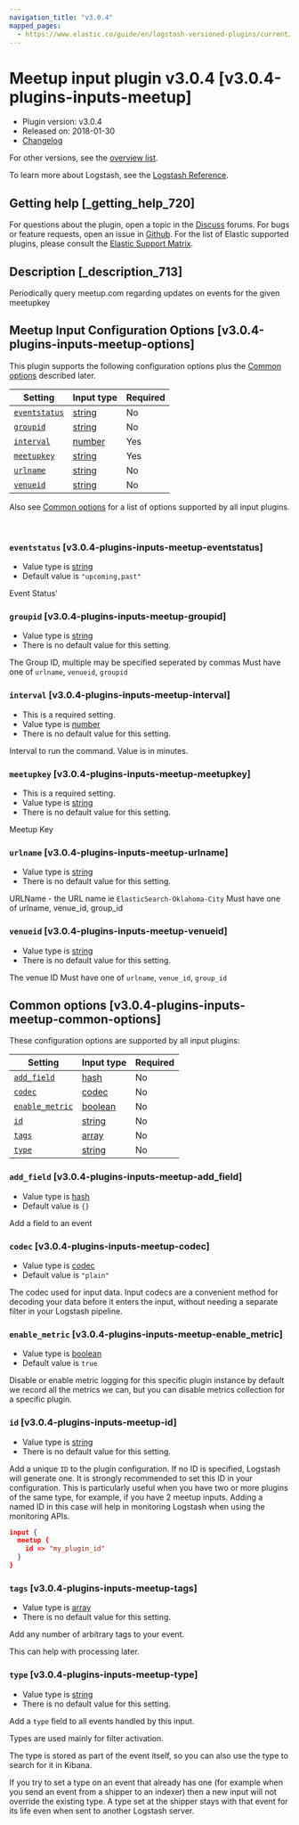 ```yaml
---
navigation_title: "v3.0.4"
mapped_pages:
  - https://www.elastic.co/guide/en/logstash-versioned-plugins/current/v3.0.4-plugins-inputs-meetup.html
---
```


# Meetup input plugin v3.0.4 [v3.0.4-plugins-inputs-meetup]


* Plugin version: v3.0.4
* Released on: 2018-01-30
* [Changelog](https://github.com/logstash-plugins/logstash-input-meetup/blob/v3.0.4/CHANGELOG.md)

For other versions, see the [overview list](input-meetup-index.md).

To learn more about Logstash, see the [Logstash Reference](logstash://reference/index.md).

## Getting help [_getting_help_720]

For questions about the plugin, open a topic in the [Discuss](http://discuss.elastic.co) forums. For bugs or feature requests, open an issue in [Github](https://github.com/logstash-plugins/logstash-input-meetup). For the list of Elastic supported plugins, please consult the [Elastic Support Matrix](https://www.elastic.co/support/matrix#matrix_logstash_plugins).


## Description [_description_713]

Periodically query meetup.com regarding updates on events for the given meetupkey


## Meetup Input Configuration Options [v3.0.4-plugins-inputs-meetup-options]

This plugin supports the following configuration options plus the [Common options](v3-0-4-plugins-inputs-meetup.md#v3.0.4-plugins-inputs-meetup-common-options) described later.

| Setting | Input type | Required |
| --- | --- | --- |
| [`eventstatus`](v3-0-4-plugins-inputs-meetup.md#v3.0.4-plugins-inputs-meetup-eventstatus) | [string](logstash://reference/configuration-file-structure.md#string) | No |
| [`groupid`](v3-0-4-plugins-inputs-meetup.md#v3.0.4-plugins-inputs-meetup-groupid) | [string](logstash://reference/configuration-file-structure.md#string) | No |
| [`interval`](v3-0-4-plugins-inputs-meetup.md#v3.0.4-plugins-inputs-meetup-interval) | [number](logstash://reference/configuration-file-structure.md#number) | Yes |
| [`meetupkey`](v3-0-4-plugins-inputs-meetup.md#v3.0.4-plugins-inputs-meetup-meetupkey) | [string](logstash://reference/configuration-file-structure.md#string) | Yes |
| [`urlname`](v3-0-4-plugins-inputs-meetup.md#v3.0.4-plugins-inputs-meetup-urlname) | [string](logstash://reference/configuration-file-structure.md#string) | No |
| [`venueid`](v3-0-4-plugins-inputs-meetup.md#v3.0.4-plugins-inputs-meetup-venueid) | [string](logstash://reference/configuration-file-structure.md#string) | No |

Also see [Common options](v3-0-4-plugins-inputs-meetup.md#v3.0.4-plugins-inputs-meetup-common-options) for a list of options supported by all input plugins.

 

### `eventstatus` [v3.0.4-plugins-inputs-meetup-eventstatus]

* Value type is [string](logstash://reference/configuration-file-structure.md#string)
* Default value is `"upcoming,past"`

Event Status'


### `groupid` [v3.0.4-plugins-inputs-meetup-groupid]

* Value type is [string](logstash://reference/configuration-file-structure.md#string)
* There is no default value for this setting.

The Group ID, multiple may be specified seperated by commas Must have one of `urlname`, `venueid`, `groupid`


### `interval` [v3.0.4-plugins-inputs-meetup-interval]

* This is a required setting.
* Value type is [number](logstash://reference/configuration-file-structure.md#number)
* There is no default value for this setting.

Interval to run the command. Value is in minutes.


### `meetupkey` [v3.0.4-plugins-inputs-meetup-meetupkey]

* This is a required setting.
* Value type is [string](logstash://reference/configuration-file-structure.md#string)
* There is no default value for this setting.

Meetup Key


### `urlname` [v3.0.4-plugins-inputs-meetup-urlname]

* Value type is [string](logstash://reference/configuration-file-structure.md#string)
* There is no default value for this setting.

URLName - the URL name ie `ElasticSearch-Oklahoma-City` Must have one of urlname, venue_id, group_id


### `venueid` [v3.0.4-plugins-inputs-meetup-venueid]

* Value type is [string](logstash://reference/configuration-file-structure.md#string)
* There is no default value for this setting.

The venue ID Must have one of `urlname`, `venue_id`, `group_id`



## Common options [v3.0.4-plugins-inputs-meetup-common-options]

These configuration options are supported by all input plugins:

| Setting | Input type | Required |
| --- | --- | --- |
| [`add_field`](v3-0-4-plugins-inputs-meetup.md#v3.0.4-plugins-inputs-meetup-add_field) | [hash](logstash://reference/configuration-file-structure.md#hash) | No |
| [`codec`](v3-0-4-plugins-inputs-meetup.md#v3.0.4-plugins-inputs-meetup-codec) | [codec](logstash://reference/configuration-file-structure.md#codec) | No |
| [`enable_metric`](v3-0-4-plugins-inputs-meetup.md#v3.0.4-plugins-inputs-meetup-enable_metric) | [boolean](logstash://reference/configuration-file-structure.md#boolean) | No |
| [`id`](v3-0-4-plugins-inputs-meetup.md#v3.0.4-plugins-inputs-meetup-id) | [string](logstash://reference/configuration-file-structure.md#string) | No |
| [`tags`](v3-0-4-plugins-inputs-meetup.md#v3.0.4-plugins-inputs-meetup-tags) | [array](logstash://reference/configuration-file-structure.md#array) | No |
| [`type`](v3-0-4-plugins-inputs-meetup.md#v3.0.4-plugins-inputs-meetup-type) | [string](logstash://reference/configuration-file-structure.md#string) | No |

### `add_field` [v3.0.4-plugins-inputs-meetup-add_field]

* Value type is [hash](logstash://reference/configuration-file-structure.md#hash)
* Default value is `{}`

Add a field to an event


### `codec` [v3.0.4-plugins-inputs-meetup-codec]

* Value type is [codec](logstash://reference/configuration-file-structure.md#codec)
* Default value is `"plain"`

The codec used for input data. Input codecs are a convenient method for decoding your data before it enters the input, without needing a separate filter in your Logstash pipeline.


### `enable_metric` [v3.0.4-plugins-inputs-meetup-enable_metric]

* Value type is [boolean](logstash://reference/configuration-file-structure.md#boolean)
* Default value is `true`

Disable or enable metric logging for this specific plugin instance by default we record all the metrics we can, but you can disable metrics collection for a specific plugin.


### `id` [v3.0.4-plugins-inputs-meetup-id]

* Value type is [string](logstash://reference/configuration-file-structure.md#string)
* There is no default value for this setting.

Add a unique `ID` to the plugin configuration. If no ID is specified, Logstash will generate one. It is strongly recommended to set this ID in your configuration. This is particularly useful when you have two or more plugins of the same type, for example, if you have 2 meetup inputs. Adding a named ID in this case will help in monitoring Logstash when using the monitoring APIs.

```json
input {
  meetup {
    id => "my_plugin_id"
  }
}
```


### `tags` [v3.0.4-plugins-inputs-meetup-tags]

* Value type is [array](logstash://reference/configuration-file-structure.md#array)
* There is no default value for this setting.

Add any number of arbitrary tags to your event.

This can help with processing later.


### `type` [v3.0.4-plugins-inputs-meetup-type]

* Value type is [string](logstash://reference/configuration-file-structure.md#string)
* There is no default value for this setting.

Add a `type` field to all events handled by this input.

Types are used mainly for filter activation.

The type is stored as part of the event itself, so you can also use the type to search for it in Kibana.

If you try to set a type on an event that already has one (for example when you send an event from a shipper to an indexer) then a new input will not override the existing type. A type set at the shipper stays with that event for its life even when sent to another Logstash server.



